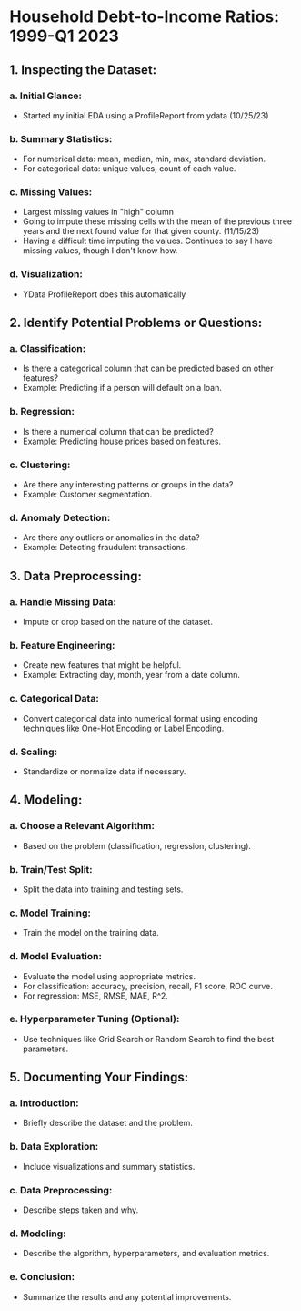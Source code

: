 
# Household Debt-to-Income Ratios: 1999-Q1 2023

## 1. **Inspecting the Dataset**:

### a. Initial Glance:
- Started my initial EDA using a ProfileReport from ydata (10/25/23)
 
### b. Summary Statistics:
- For numerical data: mean, median, min, max, standard deviation.
- For categorical data: unique values, count of each value.

### c. Missing Values:
- Largest missing values in "high" column
- Going to impute these missing cells with the mean of the previous three years and the next found value for that given county. (11/15/23)
- Having a difficult time imputing the values. Continues to say I have missing values, though I don't know how.

### d. Visualization:
- YData ProfileReport does this automatically

## 2. **Identify Potential Problems or Questions**:

### a. Classification:
- Is there a categorical column that can be predicted based on other features?
- Example: Predicting if a person will default on a loan.

### b. Regression:
- Is there a numerical column that can be predicted?
- Example: Predicting house prices based on features.

### c. Clustering:
- Are there any interesting patterns or groups in the data?
- Example: Customer segmentation.

### d. Anomaly Detection:
- Are there any outliers or anomalies in the data?
- Example: Detecting fraudulent transactions.

## 3. **Data Preprocessing**:

### a. Handle Missing Data:
- Impute or drop based on the nature of the dataset.

### b. Feature Engineering:
- Create new features that might be helpful.
- Example: Extracting day, month, year from a date column.

### c. Categorical Data:
- Convert categorical data into numerical format using encoding techniques like One-Hot Encoding or Label Encoding.

### d. Scaling:
- Standardize or normalize data if necessary.

## 4. **Modeling**:

### a. Choose a Relevant Algorithm:
- Based on the problem (classification, regression, clustering).

### b. Train/Test Split:
- Split the data into training and testing sets.

### c. Model Training:
- Train the model on the training data.

### d. Model Evaluation:
- Evaluate the model using appropriate metrics.
- For classification: accuracy, precision, recall, F1 score, ROC curve.
- For regression: MSE, RMSE, MAE, R^2.

### e. Hyperparameter Tuning (Optional):
- Use techniques like Grid Search or Random Search to find the best parameters.

## 5. **Documenting Your Findings**:

### a. Introduction:
- Briefly describe the dataset and the problem.

### b. Data Exploration:
- Include visualizations and summary statistics.

### c. Data Preprocessing:
- Describe steps taken and why.

### d. Modeling:
- Describe the algorithm, hyperparameters, and evaluation metrics.

### e. Conclusion:
- Summarize the results and any potential improvements.
